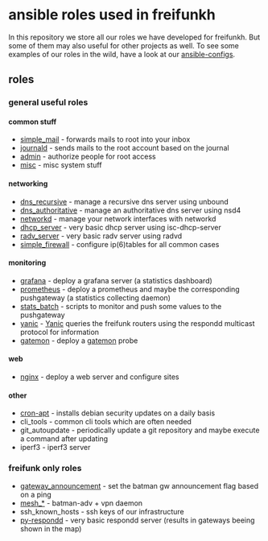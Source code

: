 # ansible roles used in freifunkh

In this repository we store all our roles we have developed for freifunkh.
But some of them may also useful for other projects as well.
To see some examples of our roles in the wild, have a look
at our [ansible-configs](https://github.com/freifunkh/ansible-configs).

## roles

### general useful roles

#### common stuff

- [simple_mail](docs/simple_mail.md) - forwards mails to root into your inbox
- [journald](docs/journald.md) - sends mails to the root account based on the journal
- [admin](docs/admin.md) - authorize people for root access
- [misc](docs/misc.md) - misc system stuff

#### networking

- [dns_recursive](docs/dns_recursive.md) - manage a recursive dns server using unbound
- [dns_authoritative](docs/dns_authoritative.md) - manage an authoritative dns server using nsd4
- [networkd](docs/networkd.md) - manage your network interfaces with networkd
- [dhcp_server](docs/dhcp_server.md) - very basic dhcp server using isc-dhcp-server
- [radv_server](docs/radv_server.md) - very basic radv server using radvd
- [simple_firewall](docs/simple_firewall.md) - configure ip(6)tables for all common cases

#### monitoring

- [grafana](docs/grafana.md) - deploy a grafana server (a statistics dashboard)
- [prometheus](docs/prometheus.md) - deploy a prometheus and maybe the corresponding pushgateway (a statistics collecting daemon)
- [stats_batch](docs/stats_batch.md) - scripts to monitor and push some values to the pushgateway
- [yanic](docs/yanic.md) - [Yanic](https://github.com/FreifunkBremen/yanic) queries the freifunk routers using the respondd multicast protocol for information
- [gatemon](docs/gatemon.md) - deploy a [gatemon](https://github.com/freifunkh/gatemon) probe

#### web

- [nginx](docs/nginx.md) - deploy a web server and configure sites

#### other

- [cron-apt](docs/cron-apt.md) - installs debian security updates on a daily basis
- cli_tools - common cli tools which are often needed
- git_autoupdate - periodically update a git repository and maybe execute a command after updating
- iperf3 - iperf3 server

### freifunk only roles

- [gateway_announcement](docs/gateway_announcement.md) - set the batman gw announcement flag based on a ping
- [mesh_*](docs/mesh_*.md) - batman-adv + vpn daemon
- ssh_known_hosts - ssh keys of our infrastructure
- [py-respondd](docs/py-respondd.md) - very basic respondd server (results in gateways beeing shown in the map)
